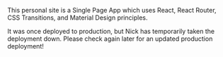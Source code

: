 This personal site is a Single Page App which uses React, React Router, CSS Transitions, and Material Design principles.

It was once deployed to production, but Nick has temporarily taken the deployment down. Please check again later for an updated production deployment!
